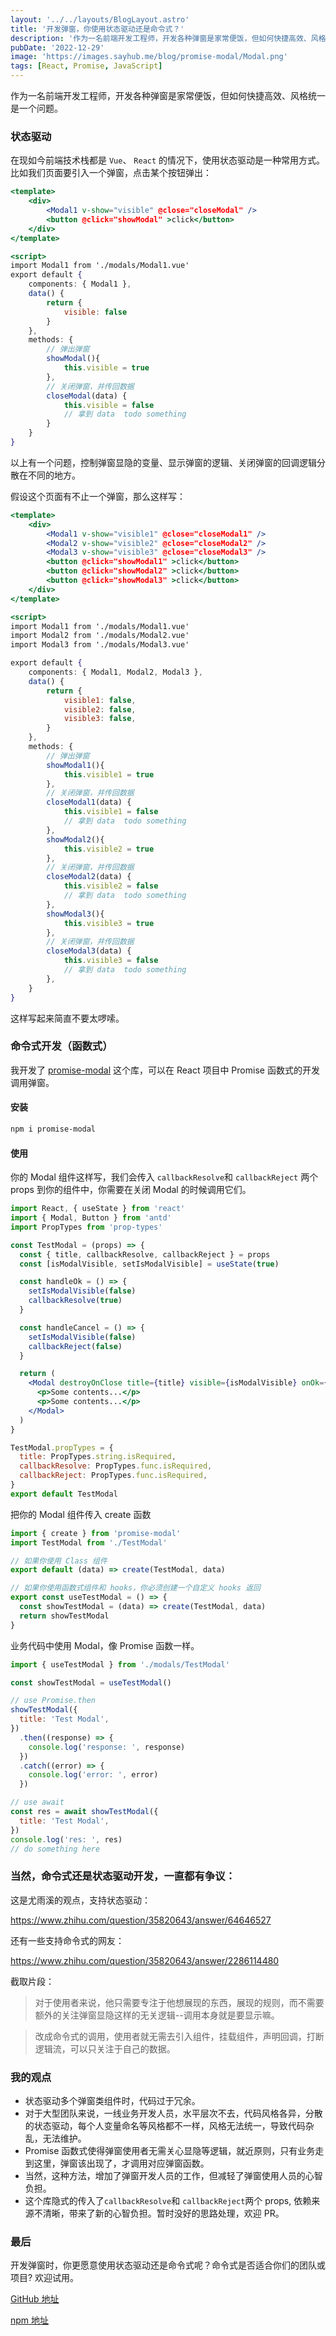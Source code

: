 ```yaml
---
layout: '../../layouts/BlogLayout.astro'
title: '开发弹窗，你使用状态驱动还是命令式？'
description: '作为一名前端开发工程师，开发各种弹窗是家常便饭，但如何快捷高效、风格统一是一个问题。本文介绍状态驱动和命令式两种方式。'
pubDate: '2022-12-29'
image: 'https://images.sayhub.me/blog/promise-modal/Modal.png'
tags: [React, Promise, JavaScript]
---
```


作为一名前端开发工程师，开发各种弹窗是家常便饭，但如何快捷高效、风格统一是一个问题。

### 状态驱动

在现如今前端技术栈都是 `Vue`、 `React` 的情况下，使用状态驱动是一种常用方式。比如我们页面要引入一个弹窗，点击某个按钮弹出：

```jsx
<template>
	<div>
		<Modal1 v-show="visible" @close="closeModal" />
		<button @click="showModal" >click</button>
	</div>
</template>

<script>
import Modal1 from './modals/Modal1.vue'
export default {
	components: { Modal1 },
	data() {
		return {
			visible: false
		}
	},
	methods: {
		// 弹出弹窗
		showModal(){
			this.visible = true
		},
		// 关闭弹窗，并传回数据
		closeModal(data) {
			this.visible = false
			// 拿到 data  todo something
		}
	}
}
```

以上有一个问题，控制弹窗显隐的变量、显示弹窗的逻辑、关闭弹窗的回调逻辑分散在不同的地方。

假设这个页面有不止一个弹窗，那么这样写：

```jsx
<template>
	<div>
		<Modal1 v-show="visible1" @close="closeModal1" />
		<Modal2 v-show="visible2" @close="closeModal2" />
		<Modal3 v-show="visible3" @close="closeModal3" />
		<button @click="showModal1" >click</button>
		<button @click="showModal2" >click</button>
		<button @click="showModal3" >click</button>
	</div>
</template>

<script>
import Modal1 from './modals/Modal1.vue'
import Modal2 from './modals/Modal2.vue'
import Modal3 from './modals/Modal3.vue'

export default {
	components: { Modal1, Modal2, Modal3 },
	data() {
		return {
			visible1: false,
			visible2: false,
			visible3: false,
		}
	},
	methods: {
		// 弹出弹窗
		showModal1(){
			this.visible1 = true
		},
		// 关闭弹窗，并传回数据
		closeModal1(data) {
			this.visible1 = false
			// 拿到 data  todo something
		},
		showModal2(){
			this.visible2 = true
		},
		// 关闭弹窗，并传回数据
		closeModal2(data) {
			this.visible2 = false
			// 拿到 data  todo something
		},
		showModal3(){
			this.visible3 = true
		},
		// 关闭弹窗，并传回数据
		closeModal3(data) {
			this.visible3 = false
			// 拿到 data  todo something
		},
	}
}
```

这样写起来简直不要太啰嗦。

### 命令式开发（函数式）

我开发了 [promise-modal](https://github.com/liruifengv/promise-modal) 这个库，可以在 React 项目中 Promise 函数式的开发调用弹窗。

#### 安装

```sh
npm i promise-modal
```

#### 使用

你的 Modal 组件这样写，我们会传入 `callbackResolve`和 `callbackReject` 两个 props 到你的组件中，你需要在关闭 Modal 的时候调用它们。

```jsx
import React, { useState } from 'react'
import { Modal, Button } from 'antd'
import PropTypes from 'prop-types'

const TestModal = (props) => {
  const { title, callbackResolve, callbackReject } = props
  const [isModalVisible, setIsModalVisible] = useState(true)

  const handleOk = () => {
    setIsModalVisible(false)
    callbackResolve(true)
  }

  const handleCancel = () => {
    setIsModalVisible(false)
    callbackReject(false)
  }

  return (
    <Modal destroyOnClose title={title} visible={isModalVisible} onOk={handleOk} onCancel={handleCancel}>
      <p>Some contents...</p>
      <p>Some contents...</p>
    </Modal>
  )
}

TestModal.propTypes = {
  title: PropTypes.string.isRequired,
  callbackResolve: PropTypes.func.isRequired,
  callbackReject: PropTypes.func.isRequired,
}
export default TestModal
```

把你的 Modal 组件传入 create 函数

```jsx
import { create } from 'promise-modal'
import TestModal from './TestModal'

// 如果你使用 Class 组件
export default (data) => create(TestModal, data)

// 如果你使用函数式组件和 hooks，你必须创建一个自定义 hooks 返回
export const useTestModal = () => {
  const showTestModal = (data) => create(TestModal, data)
  return showTestModal
}
```

业务代码中使用 Modal，像 Promise 函数一样。

```jsx
import { useTestModal } from './modals/TestModal'

const showTestModal = useTestModal()

// use Promise.then
showTestModal({
  title: 'Test Modal',
})
  .then((response) => {
    console.log('response: ', response)
  })
  .catch((error) => {
    console.log('error: ', error)
  })

// use await
const res = await showTestModal({
  title: 'Test Modal',
})
console.log('res: ', res)
// do something here
```

### 当然，命令式还是状态驱动开发，一直都有争议：

这是尤雨溪的观点，支持状态驱动：

https://www.zhihu.com/question/35820643/answer/64646527

还有一些支持命令式的网友：

https://www.zhihu.com/question/35820643/answer/2286114480

截取片段：

> 对于使用者来说，他只需要专注于他想展现的东西，展现的规则，而不需要额外的关注弹窗显隐这样的无关逻辑--调用本身就是要显示嘛。

> 改成命令式的调用，使用者就无需去引入组件，挂载组件，声明回调，打断逻辑流，可以只关注于自己的数据。

### 我的观点

- 状态驱动多个弹窗类组件时，代码过于冗余。
- 对于大型团队来说，一线业务开发人员，水平层次不去，代码风格各异，分散的状态驱动，每个人变量命名等风格都不一样，风格无法统一，导致代码杂乱，无法维护。
- Promise 函数式使得弹窗使用者无需关心显隐等逻辑，就近原则，只有业务走到这里，弹窗该出现了，才调用对应弹窗函数。
- 当然，这种方法，增加了弹窗开发人员的工作，但减轻了弹窗使用人员的心智负担。
- 这个库隐式的传入了`callbackResolve`和 `callbackReject`两个 props, 依赖来源不清晰，带来了新的心智负担。暂时没好的思路处理，欢迎 PR。

### 最后

开发弹窗时，你更愿意使用状态驱动还是命令式呢？命令式是否适合你们的团队或项目? 欢迎试用。

[GitHub 地址](https://github.com/liruifengv/promise-modal)

[npm 地址](https://www.npmjs.com/package/promise-modal)
